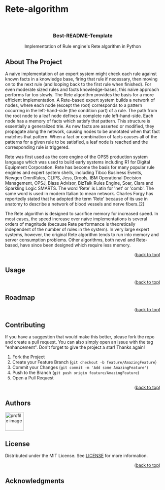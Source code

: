 # Rete-algorithm
<!-- Improved compatibility of back to top link: See: https://github.com/othneildrew/Best-README-Template/pull/73 -->
<a name="readme-top"></a>


<!-- PROJECT LOGO -->
<br />
<div align="center">

  <h3 align="center">Best-README-Template</h3>
  <p align="center">
    Implementation of Rule engine's Rete algorithm in Python
  </p>
</div>



<!-- ABOUT THE PROJECT -->
## About The Project
A naive implementation of an expert system might check each rule against known facts in a knowledge base, firing that rule if necessary, then moving on to the next rule (and looping back to the first rule when finished). For even moderate sized rules and facts knowledge-bases, this naive approach performs far too slowly. The Rete algorithm provides the basis for a more efficient implementation. A Rete-based expert system builds a network of nodes, where each node (except the root) corresponds to a pattern occurring in the left-hand-side (the condition part) of a rule. The path from the root node to a leaf node defines a complete rule left-hand-side. Each node has a memory of facts which satisfy that pattern. This structure is essentially a generalized trie. As new facts are asserted or modified, they propagate along the network, causing nodes to be annotated when that fact matches that pattern. When a fact or combination of facts causes all of the patterns for a given rule to be satisfied, a leaf node is reached and the corresponding rule is triggered.

Rete was first used as the core engine of the OPS5 production system language which was used to build early systems including R1 for Digital Equipment Corporation. Rete has become the basis for many popular rule engines and expert system shells, including Tibco Business Events, Newgen OmniRules, CLIPS, Jess, Drools, IBM Operational Decision Management, OPSJ, Blaze Advisor, BizTalk Rules Engine, Soar, Clara and Sparkling Logic SMARTS. The word 'Rete' is Latin for 'net' or 'comb'. The same word is used in modern Italian to mean network. Charles Forgy has reportedly stated that he adopted the term 'Rete' because of its use in anatomy to describe a network of blood vessels and nerve fibers.[2]

The Rete algorithm is designed to sacrifice memory for increased speed. In most cases, the speed increase over naïve implementations is several orders of magnitude (because Rete performance is theoretically independent of the number of rules in the system). In very large expert systems, however, the original Rete algorithm tends to run into memory and server consumption problems. Other algorithms, both novel and Rete-based, have since been designed which require less memory.

<p align="right">(<a href="#readme-top">back to top</a>)</p>



<!-- USAGE EXAMPLES -->
## Usage

<p align="right">(<a href="#readme-top">back to top</a>)</p>



<!-- ROADMAP -->
## Roadmap


<p align="right">(<a href="#readme-top">back to top</a>)</p>



<!-- CONTRIBUTING -->
## Contributing

If you have a suggestion that would make this better, please fork the repo and create a pull request. You can also simply open an issue with the tag "enhancement".
Don't forget to give the project a star! Thanks again!

1. Fork the Project
2. Create your Feature Branch (`git checkout -b feature/AmazingFeature`)
3. Commit your Changes (`git commit -m 'Add some AmazingFeature'`)
4. Push to the Branch (`git push origin feature/AmazingFeature`)
5. Open a Pull Request

<p align="right">(<a href="#readme-top">back to top</a>)</p>

## Authors
<a href="https://github.com/yuenci" target="_blank" >
  <img src="https://github.com/yuenci/Laptop-Repair-Services-Management-System/blob/master/image/avatar-innis.png" alt="profile image" width="60px">
</a>




<!-- LICENSE -->
## License

Distributed under the MIT License. See [LICENSE](./LICENSE) for more information.

<p align="right">(<a href="#readme-top">back to top</a>)</p>







<!-- ACKNOWLEDGMENTS -->
## Acknowledgments


